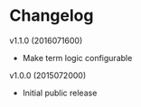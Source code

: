 Changelog
=========

v1.1.0 (2016071600)

- Make term logic configurable

v1.0.0 (2015072000)

- Initial public release
